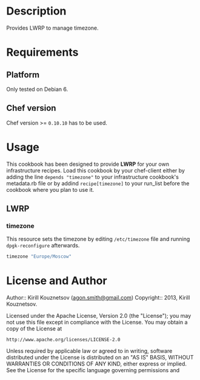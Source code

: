 # Description

Provides LWRP to manage timezone.

# Requirements

## Platform

Only tested on Debian 6.

## Chef version

Chef version >= `0.10.10` has to be used.

# Usage

This cookbook has been designed to provide **LWRP** for your own infrastructure recipes.
Load this cookbook by your chef-client either by adding the line `depends "timezone"` to your infrastructure cookbook's metadata.rb file or by addind `recipe[timezone]` to your run\_list before the cookbook where you plan to use it. 

## LWRP

### timezone

This resource sets the timezone by editing `/etc/timezone` file and running `dpgk-reconfigure` afterwards.

```ruby
timezone "Europe/Moscow"
```

# License and Author

Author:: Kirill Kouznetsov (<agon.smith@gmail.com>)
Copyright:: 2013, Kirill Kouznetsov.

Licensed under the Apache License, Version 2.0 (the "License");
you may not use this file except in compliance with the License.
You may obtain a copy of the License at

    http://www.apache.org/licenses/LICENSE-2.0

Unless required by applicable law or agreed to in writing, software
distributed under the License is distributed on an "AS IS" BASIS,
WITHOUT WARRANTIES OR CONDITIONS OF ANY KIND, either express or implied.
See the License for the specific language governing permissions and

